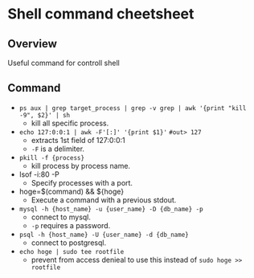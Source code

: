 # Shell command cheetsheet

## Overview
Useful command for controll shell

## Command
- `ps aux | grep target_process | grep -v grep | awk '{print "kill -9", $2}' | sh`
  - kill all specific process.
- `echo 127:0:0:1 | awk -F'[:]' '{print $1}'` `#out> 127`
  - extracts 1st field of 127:0:0:1
  - `-F` is a delimiter.
- `pkill -f {process}`
  - kill process by process name.
- lsof -i:80 -P
  - Specify processes with a port.
- hoge=$(command) && ${hoge}
  - Execute a command with a previous stdout.
- `mysql -h {host_name} -u {user_name} -D {db_name} -p`
  - connect to mysql.
  - `-p` requires a password.
- `psql -h {host_name} -U {user_name} -d {db_name}`
  - connect to postgresql.
- `echo hoge | sudo tee rootfile`
  - prevent from access denieal to use this instead of `sudo hoge >> rootfile`
